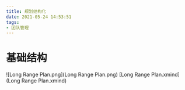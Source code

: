 ```yaml
---
title: 规划结构化
date: 2021-05-24 14:53:51
tags:
- 团队管理
---
```

# 基础结构

![Long Range Plan.png](Long Range Plan.png)
[Long Range Plan.xmind](Long Range Plan.xmind)